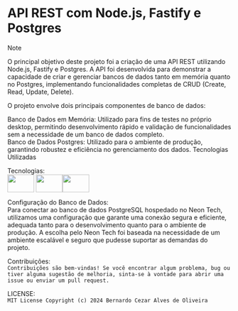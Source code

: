 # API REST com Node.js, Fastify e Postgres

> [!NOTE]
> O principal objetivo deste projeto foi a criação de uma API REST utilizando Node.js, Fastify e Postgres. A API foi desenvolvida para demonstrar a capacidade de criar e gerenciar bancos de dados tanto em memória quanto no Postgres, implementando funcionalidades completas de CRUD (Create, Read, Update, Delete).<br>

O projeto envolve dois principais componentes de banco de dados:<br>

Banco de Dados em Memória: Utilizado para fins de testes no próprio desktop, permitindo desenvolvimento rápido e validação de funcionalidades sem a necessidade de um banco de dados completo.<br>
Banco de Dados Postgres: Utilizado para o ambiente de produção, garantindo robustez e eficiência no gerenciamento dos dados.
Tecnologias Utilizadas<br>

Tecnologias:<br> <img align="center" height="40" width="60" src="https://cdn.jsdelivr.net/gh/devicons/devicon@latest/icons/nodejs/nodejs-plain-wordmark.svg" /> <img align="center" height="40" width="60" src="https://cdn.jsdelivr.net/gh/devicons/devicon@latest/icons/fastify/fastify-original.svg" /><img align="center" height="40" width="60" src="https://cdn.jsdelivr.net/gh/devicons/devicon@latest/icons/postgresql/postgresql-original.svg" /><br>

Configuração do Banco de Dados:<br>
Para conectar ao banco de dados PostgreSQL hospedado no Neon Tech, utilizamos uma configuração que garante uma conexão segura e eficiente, adequada tanto para o desenvolvimento quanto para o ambiente de produção. A escolha pelo Neon Tech foi baseada na necessidade de um ambiente escalável e seguro que pudesse suportar as demandas do projeto.<br>

Contribuições: <br>
`Contribuições são bem-vindas! Se você encontrar algum problema, bug ou tiver alguma sugestão de melhoria, sinta-se à vontade para abrir uma issue ou enviar um pull request.`

LICENSE: <br>
`MIT License
Copyright (c) 2024 Bernardo Cezar Alves de Oliveira`
